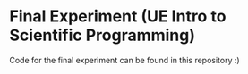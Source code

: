 # Final Experiment (UE Intro to Scientific Programming)
Code for the final experiment can be found in this repository :)
